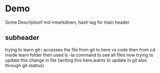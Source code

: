 # Demo
Some Description!
md->markdown,
hash tag for main header


## subheader
trying to learn git i accesses the file from git to here vs code then from cd inside learn folder then used ls -la command to see all files now trying to update this change in file (writing this here,wants to update in git also through git stattus)